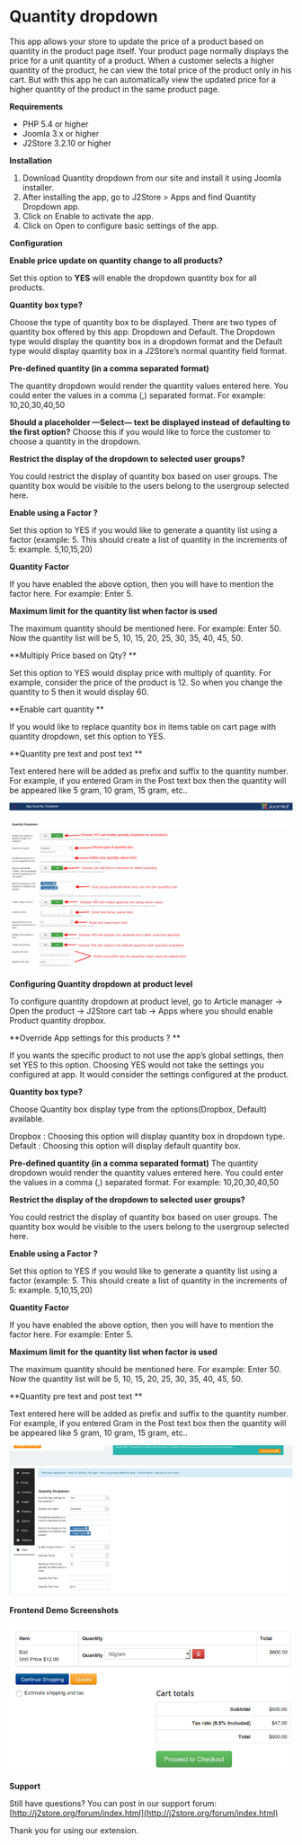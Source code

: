 # Quantity dropdown

This app allows your store to update the price of a product based on quantity in the product page itself. Your product page normally displays the price for a unit quantity of a product. When a customer selects a higher quantity of the product, he can view the total price of the product only in his cart. But with this app he can automatically view the updated price for a higher quantity of the product in the same product page.

**Requirements**

* PHP 5.4 or higher
* Joomla 3.x or higher
* J2Store 3.2.10 or higher

**Installation**

1. Download Quantity dropdown from our site and install it using Joomla installer.
2. After installing the app, go to J2Store &gt; Apps and find Quantity Dropdown app.
3. Click on Enable to activate the app.
4. Click on Open to configure basic settings of the app.

**Configuration**

**Enable price update on quantity change to all products?**

Set this option to **YES** will enable the dropdown quantity box for all products.

**Quantity box type?**

Choose the type of quantity box to be displayed. There are two types of quantity box offered by this app: Dropdown and Default. The Dropdown type would display the quantity box in a dropdown format and the Default type would display quantity box in a J2Store’s normal quantity field format.

**Pre-defined quantity \(in a comma separated format\)**

The quantity dropdown would render the quantity values entered here. You could enter the values in a comma \(,\) separated format. For example: 10,20,30,40,50

**Should a placeholder —Select— text be displayed instead of defaulting to the first option?** Choose this if you would like to force the customer to choose a quantity in the dropdown.

**Restrict the display of the dropdown to selected user groups?**

You could restrict the display of quantity box based on user groups. The quantity box would be visible to the users belong to the usergroup selected here.

**Enable using a Factor ?**

Set this option to YES if you would like to generate a quantity list using a factor \(example: 5. This should create a list of quantity in the increments of 5: example. 5,10,15,20\)

**Quantity Factor**

If you have enabled the above option, then you will have to mention the factor here. For example: Enter 5.

**Maximum limit for the quantity list when factor is used**

The maximum quantity should be mentioned here. For example: Enter 50. Now the quantity list will be 5, 10, 15, 20, 25, 30, 35, 40, 45, 50.

\*\*Multiply Price based on Qty? \*\*

Set this option to YES would display price with multiply of quantity. For example, consider the price of the product is 12. So when you change the quantity to 5 then it would display 60.

\*\*Enable cart quantity \*\*

If you would like to replace quantity box in items table on cart page with quantity dropdown, set this option to YES.

\*\*Quantity pre text and post text \*\*

Text entered here will be added as prefix and suffix to the quantity number. For example, if you entered Gram in the Post text box then the quantity will be appeared like 5 gram, 10 gram, 15 gram, etc..

![qd01](https://raw.githubusercontent.com/j2store/doc-images/master/apps/Quantity%20dropdown/qd_01.png)

**Configuring Quantity dropdown at product level**

To configure quantity dropdown at product level, go to Article manager -&gt; Open the product -&gt; J2Store cart tab -&gt; Apps where you should enable Product quantity dropbox.

\*\*Override App settings for this products ? \*\*

If you wants the specific product to not use the app’s global settings, then set YES to this option. Choosing YES would not take the settings you configured at app. It would consider the settings configured at the product.

**Quantity box type?**

Choose Quantity box display type from the options\(Dropbox, Default\) available.

Dropbox : Choosing this option will display quantity box in dropdown type. Default : Choosing this option will display default quantity box.

**Pre-defined quantity \(in a comma separated format\)** The quantity dropdown would render the quantity values entered here. You could enter the values in a comma \(,\) separated format. For example: 10,20,30,40,50

**Restrict the display of the dropdown to selected user groups?**

You could restrict the display of quantity box based on user groups. The quantity box would be visible to the users belong to the usergroup selected here.

**Enable using a Factor ?**

Set this option to YES if you would like to generate a quantity list using a factor \(example: 5. This should create a list of quantity in the increments of 5: example. 5,10,15,20\)

**Quantity Factor**

If you have enabled the above option, then you will have to mention the factor here. For example: Enter 5.

**Maximum limit for the quantity list when factor is used**

The maximum quantity should be mentioned here. For example: Enter 50. Now the quantity list will be 5, 10, 15, 20, 25, 30, 35, 40, 45, 50.

\*\*Quantity pre text and post text \*\*

Text entered here will be added as prefix and suffix to the quantity number. For example, if you entered Gram in the Post text box then the quantity will be appeared like 5 gram, 10 gram, 15 gram, etc..

![qd02](https://raw.githubusercontent.com/j2store/doc-images/master/apps/Quantity%20dropdown/qd_02.png)

**Frontend Demo Screenshots** 

![qd04](https://raw.githubusercontent.com/j2store/doc-images/master/apps/Quantity%20dropdown/qd_04.png)

**Support**

Still have questions? You can post in our support forum: [http://j2store.org/forum/index.html](http://j2store.org/forum/index.html)

Thank you for using our extension.

